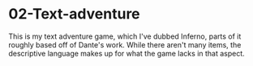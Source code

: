 # 02-Text-adventure
This is my text adventure game, which I've dubbed Inferno, parts of it roughly based off of Dante's work. While there aren't many items, the descriptive language makes up for what the game lacks in that aspect. 